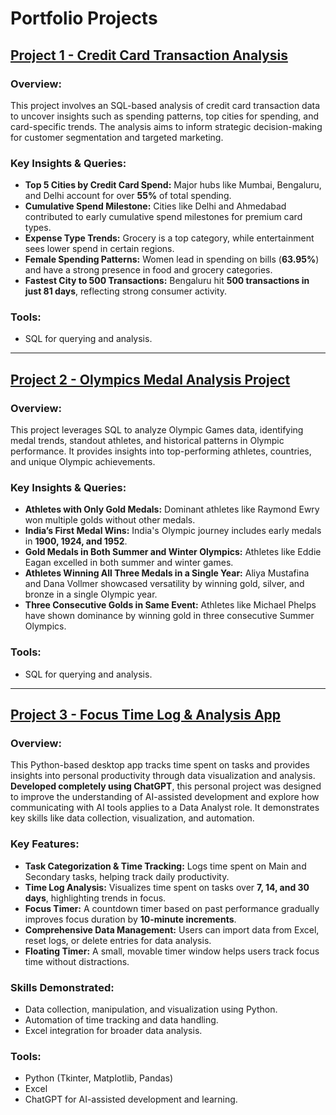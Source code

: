 # Portfolio Projects

## [Project 1 - Credit Card Transaction Analysis](https://github.com/ashishaameria/project1_credit_card_sql)

### Overview:
This project involves an SQL-based analysis of credit card transaction data to uncover insights such as spending patterns, top cities for spending, and card-specific trends. The analysis aims to inform strategic decision-making for customer segmentation and targeted marketing.

### Key Insights & Queries:
- **Top 5 Cities by Credit Card Spend:** Major hubs like Mumbai, Bengaluru, and Delhi account for over **55%** of total spending.
- **Cumulative Spend Milestone:** Cities like Delhi and Ahmedabad contributed to early cumulative spend milestones for premium card types.
- **Expense Type Trends:** Grocery is a top category, while entertainment sees lower spend in certain regions.
- **Female Spending Patterns:** Women lead in spending on bills (**63.95%**) and have a strong presence in food and grocery categories.
- **Fastest City to 500 Transactions:** Bengaluru hit **500 transactions in just 81 days**, reflecting strong consumer activity.

### Tools:
- SQL for querying and analysis.

---

## [Project 2 - Olympics Medal Analysis Project](https://github.com/ashishaameria/project2_olympics_sql)

### Overview:
This project leverages SQL to analyze Olympic Games data, identifying medal trends, standout athletes, and historical patterns in Olympic performance. It provides insights into top-performing athletes, countries, and unique Olympic achievements.

### Key Insights & Queries:
- **Athletes with Only Gold Medals:** Dominant athletes like Raymond Ewry won multiple golds without other medals.
- **India’s First Medal Wins:** India's Olympic journey includes early medals in **1900, 1924, and 1952**.
- **Gold Medals in Both Summer and Winter Olympics:** Athletes like Eddie Eagan excelled in both summer and winter games.
- **Athletes Winning All Three Medals in a Single Year:** Aliya Mustafina and Dana Vollmer showcased versatility by winning gold, silver, and bronze in a single Olympic year.
- **Three Consecutive Golds in Same Event:** Athletes like Michael Phelps have shown dominance by winning gold in three consecutive Summer Olympics.

### Tools:
- SQL for querying and analysis.

---

## [Project 3 - Focus Time Log & Analysis App](https://github.com/ashishaameria/project3_time_log_analysis_app_python)

### Overview:
This Python-based desktop app tracks time spent on tasks and provides insights into personal productivity through data visualization and analysis. **Developed completely using ChatGPT**, this personal project was designed to improve the understanding of AI-assisted development and explore how communicating with AI tools applies to a Data Analyst role. It demonstrates key skills like data collection, visualization, and automation.

### Key Features:
- **Task Categorization & Time Tracking:** Logs time spent on Main and Secondary tasks, helping track daily productivity.
- **Time Log Analysis:** Visualizes time spent on tasks over **7, 14, and 30 days**, highlighting trends in focus.
- **Focus Timer:** A countdown timer based on past performance gradually improves focus duration by **10-minute increments**.
- **Comprehensive Data Management:** Users can import data from Excel, reset logs, or delete entries for data analysis.
- **Floating Timer:** A small, movable timer window helps users track focus time without distractions.

### Skills Demonstrated:
- Data collection, manipulation, and visualization using Python.
- Automation of time tracking and data handling.
- Excel integration for broader data analysis.

### Tools:
- Python (Tkinter, Matplotlib, Pandas)
- Excel
- ChatGPT for AI-assisted development and learning.
